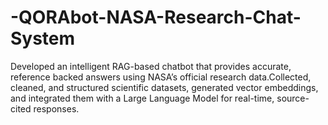 # -QORAbot-NASA-Research-Chat-System
Developed an intelligent RAG-based chatbot that provides accurate, reference backed answers using NASAʼs official research data.Collected, cleaned, and  structured scientific datasets, generated vector embeddings, and integrated them  with a Large Language Model for real-time, source-cited responses.

